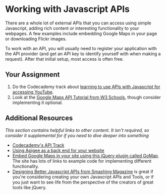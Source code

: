 # Working with Javascript APIs

There are a whole lot of external APIs that you can access using simple Javascript, adding rich content or interesting functionality to your webpages. A few examples include embedding Google Maps in your page or downloading Flickr images.  

To work with an API, you will usually need to register your application with the API provider (and get an API key to identify yourself with when making a request).  After that initial setup, most access is often free.

## Your Assignment

1. Do the Codecademy track about [learning to use APIs with Javascript for accessing YouTube](http://www.codecademy.com/tracks/youtube).
2. Look at the [Google Maps API Tutorial from W3 Schools](http://www.w3schools.com/googleAPI/default.asp), though consider implementing it optional.

## Additional Resources

*This section contains helpful links to other content. It isn't required, so consider it supplemental for if you need to dive deeper into something*

* [Codecademy's API Track](https://www.codecademy.com/apis)
* [Using Apigee as a back end for your website](http://www.codecademy.com/tracks/apigee)
* [Embed Google Maps in your site using this jQuery plugin called GoMap](http://www.pittss.lv/jquery/gomap/).  The site has lots of links to example code for implementing different functionality.
* [Designing Better Javascript APIs from Smashing Magazine](http://coding.smashingmagazine.com/2012/10/09/designing-javascript-apis-usability/) is great if you're considering creating your own Javascript APIs and Tools, or if you just want to see life from the perspective of the creators of great tools like jQuery.
